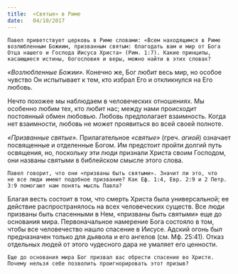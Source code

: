 ```yaml
---
title:  «Святые» в Риме
date:   04/10/2017
---
```


`Павел приветствует церковь в Риме словами: «Всем находящимся в Риме возлюбленным Божиим, призванным святым: благодать вам и мир от Бога Отца нашего и Господа Иисуса Христа» (Рим. 1:7). Какие принципы, касающиеся истины, богословия и веры, можно найти в этих словах?`

_«Возлюбленные Божии»._ Конечно же, Бог любит весь мир, но особое чувство Он испытывает к тем, кто избрал Его и откликнулся на Его любовь.

Нечто похожее мы наблюдаем в человеческих отношениях. Мы особенно любим тех, кто любит нас; между нами происходит постоянный обмен любовью. Любовь предполагает взаимность. Когда нет взаимности, любовь не может проявиться во всей своей полноте.

_«Призванные святые»._ Прилагательное _«святые»_ (греч. _агиой_) означает посвященные и отделенные Богом. Им предстоит пройти долгий путь освящения, но, поскольку эти люди признали Христа своим Господом, они названы святыми в библейском смысле этого слова.

`Павел говорит, что они «призваны быть святыми». Значит ли это, что не все люди имеют подобное призвание? Как Еф. 1:4, Евр. 2:9 и 2 Петр. 3:9 помогают нам понять мысль Павла?`

Благая весть состоит в том, что смерть Христа была универсальной; ее действие распространялось на всех человеческих существ. Все люди призваны быть спасенными в Нем, «призваны быть святыми» еще до основания мира. Первоначальное намерение Бога состояло в том, чтобы все человечество нашло спасение в Иисусе. Адский огонь был предназначен только для дьявола и его ангелов (см. Мф. 25:41). Отказ отдельных людей от этого чудесного дара не умаляет его ценности.

`Еще до основания мира Бог призвал вас обрести спасение во Христе. Почему нельзя себе позволить проигнорировать этот призыв?`
